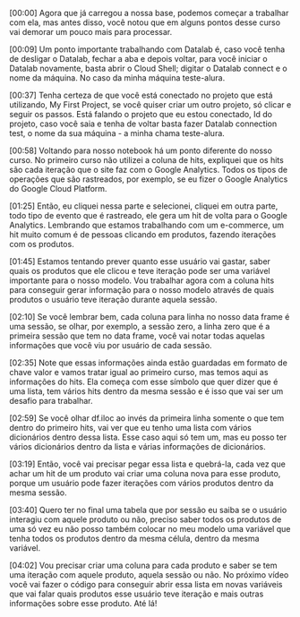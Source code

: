 [00:00] Agora que já carregou a nossa base, podemos começar a trabalhar com ela, mas antes disso, você notou que em alguns pontos desse curso vai demorar um pouco mais para processar.

[00:09] Um ponto importante trabalhando com Datalab é, caso você tenha de desligar o Datalab, fechar a aba e depois voltar, para você iniciar o Datalab novamente, basta abrir o Cloud Shell; digitar o Datalab connect e o nome da máquina. No caso da minha máquina teste-alura.

[00:37] Tenha certeza de que você está conectado no projeto que está utilizando, My First Project, se você quiser criar um outro projeto, só clicar e seguir os passos. Está falando o projeto que eu estou conectado, Id do projeto, caso você saia e tenha de voltar basta fazer Datalab connection test, o nome da sua máquina - a minha chama teste-alura.

[00:58] Voltando para nosso notebook há um ponto diferente do nosso curso. No primeiro curso não utilizei a coluna de hits, expliquei que os hits são cada iteração que o site faz com o Google Analytics. Todos os tipos de operações que são rastreados, por exemplo, se eu fizer o Google Analytics do Google Cloud Platform.

[01:25] Então, eu cliquei nessa parte e selecionei, cliquei em outra parte, todo tipo de evento que é rastreado, ele gera um hit de volta para o Google Analytics. Lembrando que estamos trabalhando com um e-commerce, um hit muito comum é de pessoas clicando em produtos, fazendo iterações com os produtos.

[01:45] Estamos tentando prever quanto esse usuário vai gastar, saber quais os produtos que ele clicou e teve iteração pode ser uma variável importante para o nosso modelo. Vou trabalhar agora com a coluna hits para conseguir gerar informação para o nosso modelo através de quais produtos o usuário teve iteração durante aquela sessão.

[02:10] Se você lembrar bem, cada coluna para linha no nosso data frame é uma sessão, se olhar, por exemplo, a sessão zero, a linha zero que é a primeira sessão que tem no data frame, você vai notar todas aquelas informações que você viu por usuário de cada sessão.

[02:35] Note que essas informações ainda estão guardadas em formato de chave valor e vamos tratar igual ao primeiro curso, mas temos aqui as informações do hits. Ela começa com esse símbolo que quer dizer que é uma lista, tem vários hits dentro da mesma sessão e é isso que vai ser um desafio para trabalhar.

[02:59] Se você olhar df.iloc ao invés da primeira linha somente o que tem dentro do primeiro hits, vai ver que eu tenho uma lista com vários dicionários dentro dessa lista. Esse caso aqui só tem um, mas eu posso ter vários dicionários dentro da lista e várias informações de dicionários.

[03:19] Então, você vai precisar pegar essa lista e quebrá-la, cada vez que achar um hit de um produto vai criar uma coluna nova para esse produto, porque um usuário pode fazer iterações com vários produtos dentro da mesma sessão.

[03:40] Quero ter no final uma tabela que por sessão eu saiba se o usuário interagiu com aquele produto ou não, preciso saber todos os produtos de uma só vez eu não posso também colocar no meu modelo uma variável que tenha todos os produtos dentro da mesma célula, dentro da mesma variável.

[04:02] Vou precisar criar uma coluna para cada produto e saber se tem uma iteração com aquele produto, aquela sessão ou não. No próximo vídeo você vai fazer o código para conseguir abrir essa lista em novas variáveis que vai falar quais produtos esse usuário teve iteração e mais outras informações sobre esse produto. Até lá!